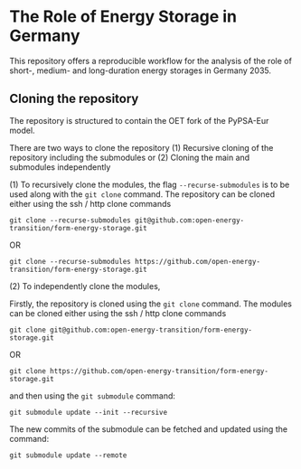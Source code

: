 # The Role of Energy Storage in Germany
This repository offers a reproducible workflow for the analysis of the role of short-, medium- and long-duration energy storages in Germany 2035.

## Cloning the repository

The repository is structured to contain the OET fork of the PyPSA-Eur model. 

There are two ways to clone the repository (1) Recursive cloning of the repository including the submodules or (2) Cloning the main and submodules independently

(1) To recursively clone the modules, the flag `--recurse-submodules` is to be used along with the `git clone` command. The repository can be cloned either using the ssh / http clone commands

    git clone --recurse-submodules git@github.com:open-energy-transition/form-energy-storage.git

OR 

    git clone --recurse-submodules https://github.com/open-energy-transition/form-energy-storage.git

(2) To independently clone the modules,

Firstly, the repository is cloned using the `git clone` command. The modules can be cloned either using the ssh / http clone commands

    git clone git@github.com:open-energy-transition/form-energy-storage.git
OR 

    git clone https://github.com/open-energy-transition/form-energy-storage.git

and then using the `git submodule` command:

    git submodule update --init --recursive

The new commits of the submodule can be fetched and updated using the command:

    git submodule update --remote